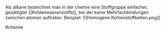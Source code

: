 Als alkane bezeichnet man in der chemie eine Stoffgruppe einfacher, gesättigter [[Kohlenwasserstoffe]], bei der keine Mehrfachbindungen zwischen atomen auftreten.
Beispiel: 
![[Homogene Kohlenstoffketten.png]] 

#chemie